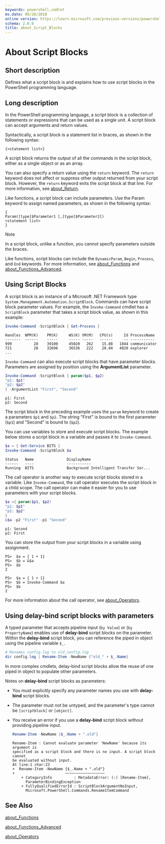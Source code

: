 ```yaml
---
keywords: powershell,cmdlet
ms.date: 08/28/2018
online version: https://learn.microsoft.com/previous-versions/powershell/module/microsoft.powershell.core/about/about_script_blocks?view=powershell-3.0&WT.mc_id=ps-gethelp
schema: 2.0.0
title: about_Script_Blocks
---
```

# About Script Blocks

## Short description

Defines what a script block is and explains how to use script blocks in
the PowerShell programming language.

## Long description

In the PowerShell programming language, a script block is a
collection of statements or expressions that can be used as a single unit.
A script block can accept arguments and return values.

Syntactically, a script block is a statement list in braces, as shown in
the following syntax:

```
{<statement list>}
```

A script block returns the output of all the commands in the script block,
either as a single object or as an array.

You can also specify a return value using the `return` keyword. The `return`
keyword does not affect or suppress other output returned from your script
block. However, the `return` keyword exits the script block at that line. For
more information, see [about_Return](about_Return.md).

Like functions, a script block can include parameters. Use the Param
keyword to assign named parameters, as shown in the following syntax:

```
{
Param([type]$Parameter1 [,[type]$Parameter2])
<statement list>
}
```

> [!NOTE]
> In a script block, unlike a function, you cannot specify parameters outside
> the braces.

Like functions, script blocks can include the `DynamicParam`, `Begin`,
`Process`, and `End` keywords. For more information, see [about_Functions](about_Functions.md)
and [about_Functions_Advanced](about_Functions_Advanced.md).

## Using Script Blocks

A script block is an instance of a Microsoft .NET Framework type
`System.Management.Automation.ScriptBlock`. Commands can have script
block parameter values. For example, the `Invoke-Command` cmdlet has a
`ScriptBlock` parameter that takes a script block value, as shown in this
example:

```powershell
Invoke-Command -ScriptBlock { Get-Process }
```

```output
Handles  NPM(K)    PM(K)     WS(K) VM(M)   CPU(s)     Id ProcessName
-------  ------    -----     ----- -----   ------     -- -----------
999          28    39100     45020   262    15.88   1844 communicator
721          28    32696     36536   222    20.84   4028 explorer
...
```

`Invoke-Command` can also execute script blocks that have parameter blocks.
Parameters are assigned by position using the **ArgumentList** parameter.

```powershell
Invoke-Command -ScriptBlock { param($p1, $p2)
"p1: $p1"
"p2: $p2"
} -ArgumentList "First", "Second"
```

```output
p1: First
p2: Second
```

The script block in the preceding example uses the `param` keyword to
create a parameters `$p1` and `$p2`. The string "First" is bound to the
first parameter (`$p1`) and "Second" is bound to (`$p2`).

You can use variables to store and execute script blocks. The example below
stores a script block in a variable and passes it to `Invoke-Command`.

```powershell
$a = { Get-Service BITS }
Invoke-Command -ScriptBlock $a
```

```output
Status   Name               DisplayName
------   ----               -----------
Running  BITS               Background Intelligent Transfer Ser...
```

The call operator is another way to execute script blocks stored in a variable.
Like `Invoke-Command`, the call operator executes the script block in a child
scope. The call operator can make it easier for you to use parameters with your
script blocks.

```powershell
$a ={ param($p1, $p2)
"p1: $p1"
"p2: $p2"
}
&$a -p2 "First" -p1 "Second"
```

```output
p1: Second
p2: First
```

You can store the output from your script blocks in a variable using
assignment.

```
PS>  $a = { 1 + 1}
PS>  $b = &$a
PS>  $b
2
```

```
PS>  $a = { 1 + 1}
PS>  $b = Invoke-Command $a
PS>  $b
2
```

For more information about the call operator, see [about_Operators](about_Operators.md).

## Using delay-bind script blocks with parameters

A typed parameter that accepts pipeline input (`by Value`) or
(`by PropertyName`) enables use of **delay-bind** script blocks on the parameter.
Within the **delay-bind** script block, you can reference the piped in object
using the pipeline variable `$_`.

```powershell
# Renames config.log to old_config.log
dir config.log | Rename-Item -NewName {"old_" + $_.Name}
```

In more complex cmdlets, delay-bind script blocks allow the reuse of one piped
in object to populate other parameters.

Notes on **delay-bind** script blocks as parameters:

- You must explicitly specify any parameter names you use with **delay-bind**
  script blocks.
- The parameter must not be untyped, and the parameter's type cannot be
  `[scriptblock]` or `[object]`.
- You receive an error if you use a **delay-bind** script block without
  providing pipeline input.

  ```powershell
  Rename-Item -NewName {$_.Name + ".old"}
  ```

  ```Output
  Rename-Item : Cannot evaluate parameter 'NewName' because its argument is
  specified as a script block and there is no input. A script block cannot
  be evaluated without input.
  At line:1 char:23
  +  Rename-Item -NewName {$_.Name + ".old"}
  +                       ~~~~~~~~~~~~~~~~~~
      + CategoryInfo          : MetadataError: (:) [Rename-Item],
        ParameterBindingException
      + FullyQualifiedErrorId : ScriptBlockArgumentNoInput,
        Microsoft.PowerShell.Commands.RenameItemCommand
  ```

## See Also

[about_Functions](about_Functions.md)

[about_Functions_Advanced](about_Functions_Advanced.md)

[about_Operators](about_Operators.md)
